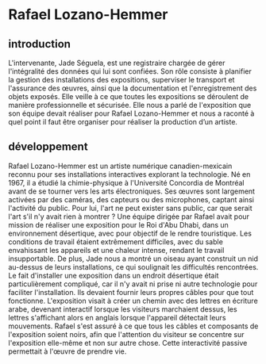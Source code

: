 # Rafael Lozano-Hemmer

## introduction
L'intervenante, Jade Séguela, est une registraire chargée de gérer l'intégralité des données qui lui sont confiées. Son rôle consiste à planifier la gestion des installations des expositions, superviser le transport et l'assurance des œuvres, ainsi que la documentation et l'enregistrement des objets exposés. Elle veille à ce que toutes les expositions se déroulent de manière professionnelle et sécurisée. Elle nous a parlé de l'exposition que son équipe devait réaliser pour Rafael Lozano-Hemmer et nous a raconté à quel point il faut être organiser pour réaliser la production d’un artiste.

## développement
Rafael Lozano-Hemmer est un artiste numérique canadien-mexicain reconnu pour ses installations interactives explorant la technologie. Né en 1967, il a étudié la chimie-physique à l'Université Concordia de Montréal avant de se tourner vers les arts électroniques. Ses œuvres sont largement activées par des caméras, des capteurs ou des microphones, captant ainsi l'activité du public. Pour lui, l'art ne peut exister sans public, car que serait l'art s'il n'y avait rien à montrer ? Une équipe dirigée par Rafael avait pour mission de réaliser une exposition pour le Roi d'Abu Dhabi, dans un environnement désertique, avec pour objectif de le rendre touristique. Les conditions de travail étaient extrêmement difficiles, avec du sable envahissant les appareils et une chaleur intense, rendant le travail insupportable. De plus, Jade nous a montré un oiseau ayant construit un nid au-dessus de leurs installations, ce qui soulignait les difficultés rencontrées. Le fait d'installer une exposition dans un endroit désertique était particulièrement compliqué, car il n'y avait ni prise ni autre technologie pour faciliter l'installation. Ils devaient fournir leurs propres câbles pour que tout fonctionne. L'exposition visait à créer un chemin avec des lettres en écriture arabe, devenant interactif lorsque les visiteurs marchaient dessus, les lettres s'affichant alors en anglais lorsque l'appareil détectait leurs mouvements. Rafael s'est assuré à ce que tous les câbles et composants de l'exposition soient noirs, afin que l'attention du visiteur se concentre sur l'exposition elle-même et non sur autre chose. Cette interactivité passive permettait à l'œuvre de prendre vie.






